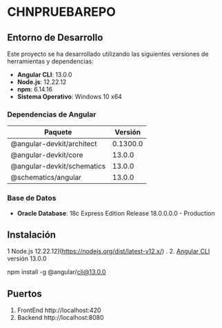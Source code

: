 # CHNPRUEBAREPO

## Entorno de Desarrollo

Este proyecto se ha desarrollado utilizando las siguientes versiones de herramientas y dependencias:

- **Angular CLI**: 13.0.0
- **Node.js**: 12.22.12
- **npm**: 6.14.16
- **Sistema Operativo**: Windows 10 x64

### Dependencias de Angular

| Paquete                     | Versión       |
|-----------------------------|---------------|
| @angular-devkit/architect   | 0.1300.0      |
| @angular-devkit/core        | 13.0.0        |
| @angular-devkit/schematics  | 13.0.0        |
| @schematics/angular         | 13.0.0        |

### Base de Datos

- **Oracle Database**: 18c Express Edition Release 18.0.0.0.0 - Production

## Instalación
1  Node.js 12.22.12](https://nodejs.org/dist/latest-v12.x/) .
2. [Angular CLI](https://angular.io/cli) versión 13.0.0
   
   npm install -g @angular/cli@13.0.0

## Puertos
1. FrontEnd http://localhost:420
2. Backend http://localhost:8080
